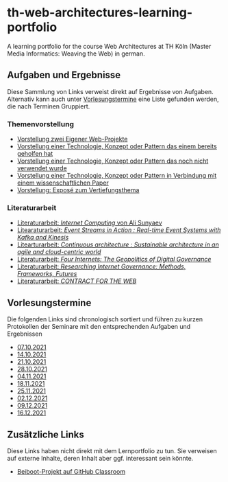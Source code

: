 # th-web-architectures-learning-portfolio
A learning portfolio for the course Web Architectures at TH Köln (Master Media Informatics: Weaving the Web) in german.

## Aufgaben und Ergebnisse
Diese Sammlung von Links verweist direkt auf Ergebnisse von Aufgaben. Alternativ kann auch unter [Vorlesungstermine](#vorlesungstermine) eine Liste gefunden werden, die nach Terminen Gruppiert.

### Themenvorstellung
- [Vorstellung zwei Eigener Web-Projekte]()
- [Vorstellung einer Technologie, Konzept oder Pattern das einem bereits geholfen hat]()
- [Vorstellung einer Technologie, Konzept oder Pattern das noch nicht verwendet wurde]()
- [Vorstellung einer Technologie, Konzept oder Pattern in Verbindung mit einem wissenschaftlichen Paper]()
- [Vorstellung: Exposé zum Vertiefungsthema]()

### Literaturarbeit
- [Literaturarbeit: *Internet Computing* von Ali Sunyaev]()
- [Litearaturarbeit: *Event Streams in Action : Real-time Event Systems with Kafka and Kinesis*]()
- [Litearturarbeit: *Continuous architecture : Sustainable architecture in an agile and cloud-centric world*]()
- [Literaturarbeit: *Four Internets: The Geopolitics of Digital Governance*]()
- [Literaturarbeit: *Researching Internet Governance: Methods, Frameworks, Futures*]()
- [Literaturarbeit: *CONTRACT FOR THE WEB*]()

## Vorlesungstermine
Die folgenden Links sind chronologisch sortiert und führen zu kurzen Protokollen der Seminare mit den entsprechenden Aufgaben und Ergebnissen

- [07.10.2021](2021-10-07.md)
- [14.10.2021](2021-10-14.md)
- [21.10.2021](2021-10-21.md)
- [28.10.2021](2021-10-28.md)
- [04.11.2021](2021-11-04.md)
- [18.11.2021](2021-11-18.md)
- [25.11.2021](2021-11-25.md)
- [02.12.2021](2021-12-02.md)
- [09.12.2021](2021-12-09.md)
- [16.12.2021](2021-12-16.md)


## Zusätzliche Links
Diese Links haben nicht direkt mit dem Lernportfolio zu tun. Sie verweisen auf externe Inhalte, deren Inhalt aber ggf. interessant sein könnte.
- [Beiboot-Projekt auf GitHub Classroom](https://github.com/TH-Koeln-MMI/beiboot-gruppe-1)
